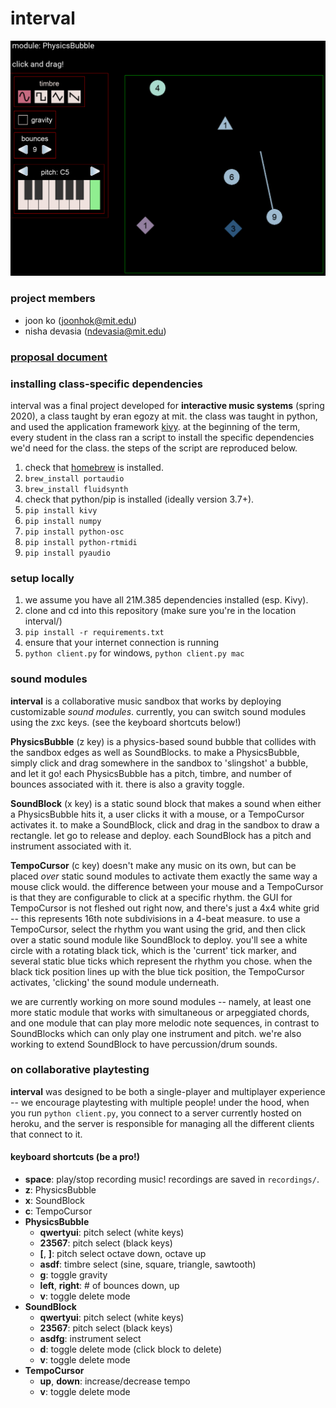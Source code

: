 # interval

![](images/alpha_1.png)

### project members
- joon ko (joonhok@mit.edu)
- nisha devasia (ndevasia@mit.edu)

### [proposal document](https://docs.google.com/document/d/1v-Yr0-7mmmqrQtp-VLZKAsVBiACLiTvRRZDyHPhV9q4/edit?usp=sharing)

### installing class-specific dependencies
interval was a final project developed for **interactive music systems** (spring 2020), a class taught by eran egozy at mit. the class was taught in python, and used the application framework [kivy](https://kivy.org/#home). at the beginning of the term, every student in the class ran a script to install the specific dependencies we'd need for the class. the steps of the script are reproduced below.

1. check that [homebrew](https://brew.sh/) is installed.
2. `brew_install portaudio`
3. `brew_install fluidsynth`
4. check that python/pip is installed (ideally version 3.7+).
5. `pip install kivy`
6. `pip install numpy`
7. `pip install python-osc`
8. `pip install python-rtmidi`
9. `pip install pyaudio`

### setup locally
1. we assume you have all 21M.385 dependencies installed (esp. Kivy).
2. clone and cd into this repository (make sure you're in the location interval/)
3. `pip install -r requirements.txt`
4. ensure that your internet connection is running
5. `python client.py` for windows, `python client.py mac` 

### sound modules

**interval** is a collaborative music sandbox that works by deploying customizable *sound modules*. currently, you can switch sound modules using the zxc keys. (see the keyboard shortcuts below!)

**PhysicsBubble** (z key) is a physics-based sound bubble that collides with the sandbox edges as well as SoundBlocks. to make a PhysicsBubble, simply click and drag somewhere in the sandbox to 'slingshot' a bubble, and let it go! each PhysicsBubble has a pitch, timbre, and number of bounces associated with it. there is also a gravity toggle.

**SoundBlock** (x key) is a static sound block that makes a sound when either a PhysicsBubble hits it, a user clicks it with a mouse, or a TempoCursor activates it. to make a SoundBlock, click and drag in the sandbox to draw a rectangle. let go to release and deploy. each SoundBlock has a pitch and instrument associated with it.

**TempoCursor** (c key) doesn't make any music on its own, but can be placed *over* static sound modules to activate them exactly the same way a mouse click would. the difference between your mouse and a TempoCursor is that they are configurable to click at a specific rhythm. the GUI for TempoCursor is not fleshed out right now, and there's just a 4x4 white grid -- this represents 16th note subdivisions in a 4-beat measure. to use a TempoCursor, select the rhythm you want using the grid, and then click over a static sound module like SoundBlock to deploy. you'll see a white circle with a rotating black tick, which is the 'current' tick marker, and several static blue ticks which represent the rhythm you chose. when the black tick position lines up with the blue tick position, the TempoCursor activates, 'clicking' the sound module underneath.

we are currently working on more sound modules -- namely, at least one more static module that works with simultaneous or arpeggiated chords, and one module that can play more melodic note sequences, in contrast to SoundBlocks which can only play one instrument and pitch. we're also working to extend SoundBlock to have percussion/drum sounds.

### on collaborative playtesting

**interval** was designed to be both a single-player and multiplayer experience -- we encourage playtesting with multiple people! under the hood, when you run `python client.py`, you connect to a server currently hosted on heroku, and the server is responsible for managing all the different clients that connect to it.

#### keyboard shortcuts (be a pro!)

- **space**: play/stop recording music! recordings are saved in `recordings/`.
- **z**: PhysicsBubble
- **x**: SoundBlock
- **c**: TempoCursor
- **PhysicsBubble**
  - **qwertyui**: pitch select (white keys)
  - **23567**: pitch select (black keys)
  - **[**, **]**: pitch select octave down, octave up
  - **asdf**: timbre select (sine, square, triangle, sawtooth)
  - **g**: toggle gravity
  - **left**, **right**: # of bounces down, up
  - **v**: toggle delete mode 
- **SoundBlock**
  - **qwertyui**: pitch select (white keys)
  - **23567**: pitch select (black keys)
  - **asdfg**: instrument select
  - **d**: toggle delete mode (click block to delete)
  - **v**: toggle delete mode 
- **TempoCursor**
  - **up**, **down**: increase/decrease tempo
  - **v**: toggle delete mode
